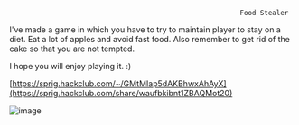                                                              Food Stealer

I've made a game in which you have to try to maintain player to stay on a diet. Eat a lot of apples and avoid fast food. Also remember to get rid of the cake so that you are not tempted.

I hope you will enjoy playing it. :)

[https://sprig.hackclub.com/~/GMtMIap5dAKBhwxAhAyX](https://sprig.hackclub.com/share/waufbkibnt1ZBAQMot20)

![image](https://github.com/user-attachments/assets/e92e5e90-d3ed-4894-bfcd-e634bd08db12)
